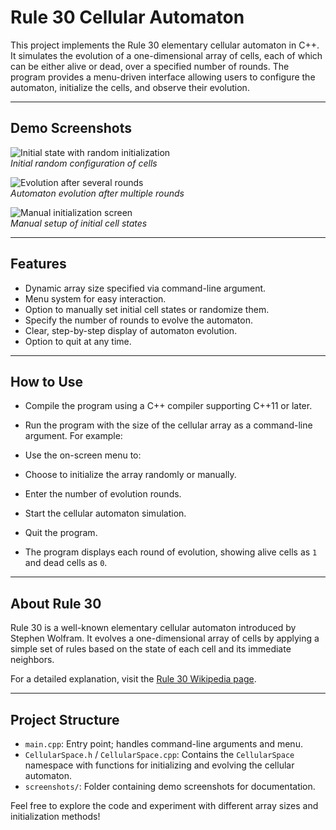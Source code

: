 # Rule 30 Cellular Automaton

This project implements the Rule 30 elementary cellular automaton in C++. It simulates the evolution of a one-dimensional array of cells, each of which can be either alive or dead, over a specified number of rounds. The program provides a menu-driven interface allowing users to configure the automaton, initialize the cells, and observe their evolution.

---

## Demo Screenshots

![Initial state with random initialization](./screenshots/initial_state.png)  
*Initial random configuration of cells*

![Evolution after several rounds](./screenshots/evolution_rounds.png)  
*Automaton evolution after multiple rounds*

![Manual initialization screen](./screenshots/manual_init.png)  
*Manual setup of initial cell states*

---

## Features

- Dynamic array size specified via command-line argument.
- Menu system for easy interaction.
- Option to manually set initial cell states or randomize them.
- Specify the number of rounds to evolve the automaton.
- Clear, step-by-step display of automaton evolution.
- Option to quit at any time.

---

## How to Use

- Compile the program using a C++ compiler supporting C++11 or later.

- Run the program with the size of the cellular array as a command-line argument. For example:


- Use the on-screen menu to:

- Choose to initialize the array randomly or manually.
- Enter the number of evolution rounds.
- Start the cellular automaton simulation.
- Quit the program.

- The program displays each round of evolution, showing alive cells as `1` and dead cells as `0`.

---

## About Rule 30

Rule 30 is a well-known elementary cellular automaton introduced by Stephen Wolfram. It evolves a one-dimensional array of cells by applying a simple set of rules based on the state of each cell and its immediate neighbors.

For a detailed explanation, visit the [Rule 30 Wikipedia page](https://en.wikipedia.org/wiki/Rule_30).

---

## Project Structure

- `main.cpp`: Entry point; handles command-line arguments and menu.
- `CellularSpace.h` / `CellularSpace.cpp`: Contains the `CellularSpace` namespace with functions for initializing and evolving the cellular automaton.
- `screenshots/`: Folder containing demo screenshots for documentation.


Feel free to explore the code and experiment with different array sizes and initialization methods!
